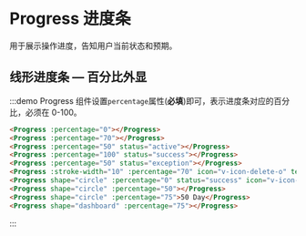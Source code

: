 # Progress 进度条

用于展示操作进度，告知用户当前状态和预期。

## 线形进度条 — 百分比外显

:::demo Progress 组件设置`percentage`属性(**必填**)即可，表示进度条对应的百分比，必须在 0-100。

```html
<Progress :percentage="0"></Progress>
<Progress :percentage="70"></Progress>
<Progress :percentage="50" status="active"></Progress>
<Progress :percentage="100" status="success"></Progress>
<Progress :percentage="50" status="exception"></Progress>
<Progress :stroke-width="10" :percentage="70" icon="v-icon-delete-o" text-inside></Progress>
<Progress shape="circle" :percentage="0" status="success" icon="v-icon-delete-o"></Progress>
<Progress shape="circle" :percentage="50"></Progress>
<Progress shape="circle" :percentage="75">50 Day</Progress>
<Progress shape="dashboard" :percentage="75"></Progress>
```
:::

<script>
  import Progress from '@/components/Progress';

  export default {
    components: {
      Progress,
    },
  };
</script>